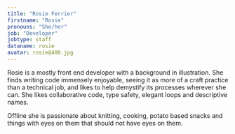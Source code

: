 ```yaml
---
title: "Rosie Ferrier"
firstname: "Rosie"
pronouns: "She/her"
job: "Developer"
jobtype: staff
dataname: rosie
avatar: rosie@400.jpg
---
```


Rosie is a mostly front end developer with a background in illustration. She finds writing code immensely enjoyable, seeing it as more of a craft practice than a technical job, and likes to help demystify its processes wherever she can. She likes collaborative code, type safety, elegant loops and descriptive names. 

Offline she is passionate about knitting, cooking, potato based snacks and things with eyes on them that should not have eyes on them.
